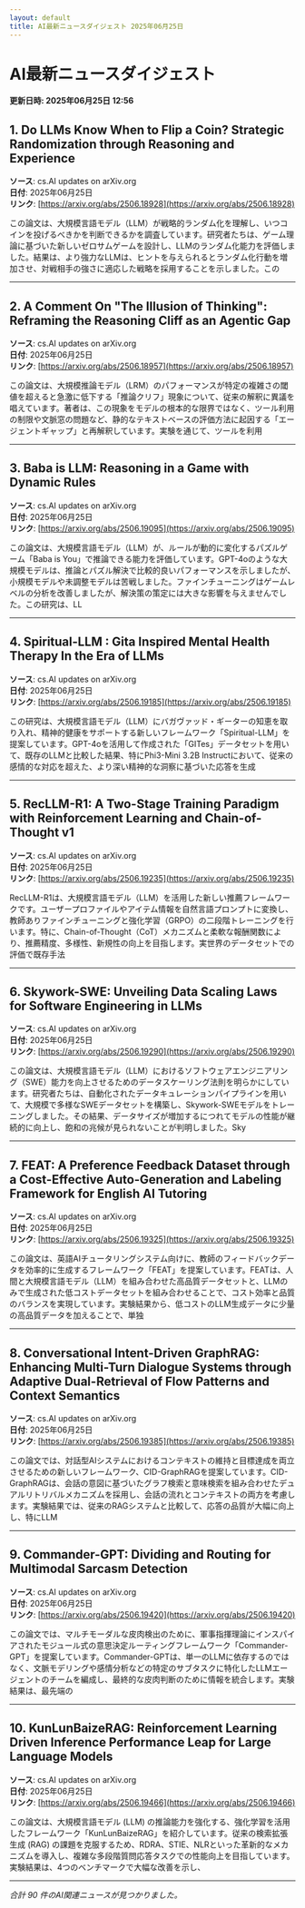 ```yaml
---
layout: default
title: AI最新ニュースダイジェスト 2025年06月25日
---
```


# AI最新ニュースダイジェスト
**更新日時: 2025年06月25日 12:56**

## 1. Do LLMs Know When to Flip a Coin? Strategic Randomization through Reasoning and Experience

**ソース**: cs.AI updates on arXiv.org  
**日付**: 2025年06月25日  
**リンク**: [https://arxiv.org/abs/2506.18928](https://arxiv.org/abs/2506.18928)  

この論文は、大規模言語モデル（LLM）が戦略的ランダム化を理解し、いつコインを投げるべきかを判断できるかを調査しています。研究者たちは、ゲーム理論に基づいた新しいゼロサムゲームを設計し、LLMのランダム化能力を評価しました。結果は、より強力なLLMは、ヒントを与えられるとランダム化行動を増加させ、対戦相手の強さに適応した戦略を採用することを示しました。この  

---

## 2. A Comment On "The Illusion of Thinking": Reframing the Reasoning Cliff as an Agentic Gap

**ソース**: cs.AI updates on arXiv.org  
**日付**: 2025年06月25日  
**リンク**: [https://arxiv.org/abs/2506.18957](https://arxiv.org/abs/2506.18957)  

この論文は、大規模推論モデル（LRM）のパフォーマンスが特定の複雑さの閾値を超えると急激に低下する「推論クリフ」現象について、従来の解釈に異議を唱えています。著者は、この現象をモデルの根本的な限界ではなく、ツール利用の制限や文脈窓の問題など、静的なテキストベースの評価方法に起因する「エージェントギャップ」と再解釈しています。実験を通じて、ツールを利用  

---

## 3. Baba is LLM: Reasoning in a Game with Dynamic Rules

**ソース**: cs.AI updates on arXiv.org  
**日付**: 2025年06月25日  
**リンク**: [https://arxiv.org/abs/2506.19095](https://arxiv.org/abs/2506.19095)  

この論文は、大規模言語モデル（LLM）が、ルールが動的に変化するパズルゲーム「Baba is You」で推論できる能力を評価しています。GPT-4oのような大規模モデルは、推論とパズル解決で比較的良いパフォーマンスを示しましたが、小規模モデルや未調整モデルは苦戦しました。ファインチューニングはゲームレベルの分析を改善しましたが、解決策の策定には大きな影響を与えませんでした。この研究は、LL  

---

## 4. Spiritual-LLM : Gita Inspired Mental Health Therapy In the Era of LLMs

**ソース**: cs.AI updates on arXiv.org  
**日付**: 2025年06月25日  
**リンク**: [https://arxiv.org/abs/2506.19185](https://arxiv.org/abs/2506.19185)  

この研究は、大規模言語モデル（LLM）にバガヴァッド・ギーターの知恵を取り入れ、精神的健康をサポートする新しいフレームワーク「Spiritual-LLM」を提案しています。GPT-4oを活用して作成された「GITes」データセットを用いて、既存のLLMと比較した結果、特にPhi3-Mini 3.2B Instructにおいて、従来の感情的な対応を超えた、より深い精神的な洞察に基づいた応答を生成  

---

## 5. RecLLM-R1: A Two-Stage Training Paradigm with Reinforcement Learning and Chain-of-Thought v1

**ソース**: cs.AI updates on arXiv.org  
**日付**: 2025年06月25日  
**リンク**: [https://arxiv.org/abs/2506.19235](https://arxiv.org/abs/2506.19235)  

RecLLM-R1は、大規模言語モデル（LLM）を活用した新しい推薦フレームワークです。ユーザープロファイルやアイテム情報を自然言語プロンプトに変換し、教師ありファインチューニングと強化学習（GRPO）の二段階トレーニングを行います。特に、Chain-of-Thought（CoT）メカニズムと柔軟な報酬関数により、推薦精度、多様性、新規性の向上を目指します。実世界のデータセットでの評価で既存手法  

---

## 6. Skywork-SWE: Unveiling Data Scaling Laws for Software Engineering in LLMs

**ソース**: cs.AI updates on arXiv.org  
**日付**: 2025年06月25日  
**リンク**: [https://arxiv.org/abs/2506.19290](https://arxiv.org/abs/2506.19290)  

この論文は、大規模言語モデル（LLM）におけるソフトウェアエンジニアリング（SWE）能力を向上させるためのデータスケーリング法則を明らかにしています。研究者たちは、自動化されたデータキュレーションパイプラインを用いて、大規模で多様なSWEデータセットを構築し、Skywork-SWEモデルをトレーニングしました。その結果、データサイズが増加するにつれてモデルの性能が継続的に向上し、飽和の兆候が見られないことが判明しました。Sky  

---

## 7. FEAT: A Preference Feedback Dataset through a Cost-Effective Auto-Generation and Labeling Framework for English AI Tutoring

**ソース**: cs.AI updates on arXiv.org  
**日付**: 2025年06月25日  
**リンク**: [https://arxiv.org/abs/2506.19325](https://arxiv.org/abs/2506.19325)  

この論文は、英語AIチュータリングシステム向けに、教師のフィードバックデータを効率的に生成するフレームワーク「FEAT」を提案しています。FEATは、人間と大規模言語モデル（LLM）を組み合わせた高品質データセットと、LLMのみで生成された低コストデータセットを組み合わせることで、コスト効率と品質のバランスを実現しています。実験結果から、低コストのLLM生成データに少量の高品質データを加えることで、単独  

---

## 8. Conversational Intent-Driven GraphRAG: Enhancing Multi-Turn Dialogue Systems through Adaptive Dual-Retrieval of Flow Patterns and Context Semantics

**ソース**: cs.AI updates on arXiv.org  
**日付**: 2025年06月25日  
**リンク**: [https://arxiv.org/abs/2506.19385](https://arxiv.org/abs/2506.19385)  

この論文では、対話型AIシステムにおけるコンテキストの維持と目標達成を両立させるための新しいフレームワーク、CID-GraphRAGを提案しています。CID-GraphRAGは、会話の意図に基づいたグラフ検索と意味検索を組み合わせたデュアルリトリバルメカニズムを採用し、会話の流れとコンテキストの両方を考慮します。実験結果では、従来のRAGシステムと比較して、応答の品質が大幅に向上し、特にLLM  

---

## 9. Commander-GPT: Dividing and Routing for Multimodal Sarcasm Detection

**ソース**: cs.AI updates on arXiv.org  
**日付**: 2025年06月25日  
**リンク**: [https://arxiv.org/abs/2506.19420](https://arxiv.org/abs/2506.19420)  

この論文では、マルチモーダルな皮肉検出のために、軍事指揮理論にインスパイアされたモジュール式の意思決定ルーティングフレームワーク「Commander-GPT」を提案しています。Commander-GPTは、単一のLLMに依存するのではなく、文脈モデリングや感情分析などの特定のサブタスクに特化したLLMエージェントのチームを編成し、最終的な皮肉判断のために情報を統合します。実験結果は、最先端の  

---

## 10. KunLunBaizeRAG: Reinforcement Learning Driven Inference Performance Leap for Large Language Models

**ソース**: cs.AI updates on arXiv.org  
**日付**: 2025年06月25日  
**リンク**: [https://arxiv.org/abs/2506.19466](https://arxiv.org/abs/2506.19466)  

この論文は、大規模言語モデル (LLM) の推論能力を強化する、強化学習を活用したフレームワーク「KunLunBaizeRAG」を紹介しています。従来の検索拡張生成 (RAG) の課題を克服するため、RDRA、STIE、NLRといった革新的なメカニズムを導入し、複雑な多段階質問応答タスクでの性能向上を目指しています。実験結果は、4つのベンチマークで大幅な改善を示し、  

---

*合計 90 件のAI関連ニュースが見つかりました。*

